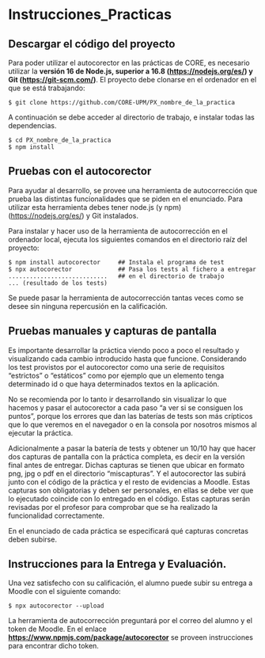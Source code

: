 # Instrucciones_Practicas

## Descargar el código del proyecto

Para poder utilizar el autocorector en las prácticas de CORE, es necesario utilizar la **versión 16 de Node.js, superior a 16.8 (https://nodejs.org/es/) y Git (https://git-scm.com/)**.
El proyecto debe clonarse en el ordenador en el que se está trabajando:

```
$ git clone https://github.com/CORE-UPM/PX_nombre_de_la_practica
```

A continuación se debe acceder al directorio de trabajo, e instalar todas las dependencias.

```
$ cd PX_nombre_de_la_practica
$ npm install
```


## Pruebas con el autocorector

Para ayudar al desarrollo, se provee una herramienta de autocorrección que prueba las distintas funcionalidades que se piden en el enunciado. Para utilizar esta herramienta debes tener node.js (y npm) (https://nodejs.org/es/) y Git instalados.

Para instalar y hacer uso de la herramienta de autocorrección en el ordenador local, ejecuta los siguientes comandos en el directorio raíz del proyecto:

```
$ npm install autocorector     ## Instala el programa de test
$ npx autocorector             ## Pasa los tests al fichero a entregar
............................   ## en el directorio de trabajo
... (resultado de los tests)
```

Se puede pasar la herramienta de autocorrección tantas veces como se desee sin ninguna repercusión en la calificación.

## Pruebas manuales y capturas de pantalla

Es importante desarrollar la práctica viendo poco a poco el resultado y visualizando cada cambio introducido hasta que funcione. Considerando los test provistos por el autocorector como una serie de requisitos “estrictos” o “estáticos” como por ejemplo que un elemento tenga determinado id o que haya determinados textos en la aplicación.

No se recomienda por lo tanto ir desarrollando sin visualizar lo que hacemos y pasar el autocorector a cada paso “a ver si se consiguen los puntos”, porque los errores que dan las baterías de tests son más crípticos que lo que veremos en el navegador o en la consola por nosotros mismos al ejecutar la práctica.

Adicionalmente a pasar la batería de tests y obtener un 10/10 hay que hacer dos capturas de pantalla con la práctica completa, es decir en la versión final antes de entregar. Dichas capturas se tienen que ubicar en formato png, jpg o pdf en el directorio “miscapturas”. Y el autocorector las subirá junto con el código de la práctica y el resto de evidencias a Moodle. Estas capturas son obligatorias y deben ser personales, en ellas se debe ver que lo ejecutado coincide con lo entregado en el código. Estas capturas serán revisadas por el profesor para comprobar que se ha realizado la funcionalidad correctamente.

En el enunciado de cada práctica se especificará qué capturas concretas deben subirse.

## Instrucciones para la Entrega y Evaluación.

Una vez satisfecho con su calificación, el alumno puede subir su entrega a Moodle con el siguiente comando:

```
$ npx autocorector --upload
```

La herramienta de autocorrección preguntará por el correo del alumno y el token de Moodle. 
En el enlace **https://www.npmjs.com/package/autocorector** se proveen instrucciones para encontrar dicho token.
